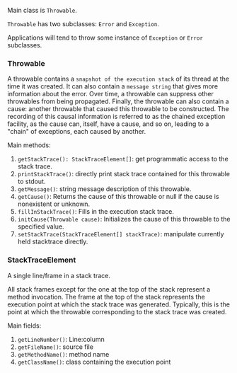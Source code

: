 Main class is `Throwable`.

`Throwable` has two subclasses: `Error` and `Exception`.

Applications will tend to throw some instance of `Exception` or `Error` subclasses.

### Throwable

A throwable contains a `snapshot of the execution stack` of its thread at the time it was created. It can also contain a `message string` that gives more information about the error. Over time, a throwable can suppress other throwables from being propagated. Finally, the throwable can also contain a cause: another throwable that caused this throwable to be constructed. The recording of this causal information is referred to as the chained exception facility, as the cause can, itself, have a cause, and so on, leading to a "chain" of exceptions, each caused by another.

Main methods:
1. `getStackTrace(): StackTraceElement[]`: get programmatic access to the stack trace.
2. `printStackTrace()`: directly print stack trace contained for this throwable to stdout.
3. `getMessage()`: string message description of this throwable.
4. `getCause()`: Returns the cause of this throwable or null if the cause is nonexistent or unknown.
5. `fillInStackTrace()`: Fills in the execution stack trace.
6. `initCause(Throwable cause)`: Initializes the cause of this throwable to the specified value.
7. `setStackTrace(StackTraceElement[] stackTrace)`: manipulate currently held stacktrace directly.

### StackTraceElement

A single line/frame in a stack trace.

All stack frames except for the one at the top of the stack represent a method invocation. The frame at the top of the stack represents the execution point at which the stack trace was generated. Typically, this is the point at which the throwable corresponding to the stack trace was created.


Main fields:
1. `getLineNumber()`: Line:column
2. `getFileName()`: source file
3. `getMethodName()`: method name
4. `getClassName()`: class containing the execution point
